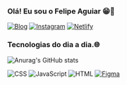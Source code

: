 
### Olá! Eu sou o Felipe Aguiar 😁💚

[![Blog](https://img.shields.io/badge/LinkedIn-0077B5?style=for-the-badge&logo=linkedin&logoColor=white)](https://www.linkedin.com/in/felipe-aguiar-475687239/)
[![Instagram](https://img.shields.io/badge/Instagram-E4405F?style=for-the-badge&logo=instagram&logoColor=white)](https://www.instagram.com/felipeaguiar.04/)
[![Netlify](https://img.shields.io/badge/Netlify-00C7B7?style=for-the-badge&logo=netlify&logoColor=white)](https://app.netlify.com/teams/felipetaguiar/overview)
### Tecnologias do dia a dia.🌐

![Anurag's GitHub stats](https://github-readme-stats.vercel.app/api?username=anuraghazra&show_icons=true&theme=dark)

![CSS](https://img.shields.io/badge/CSS-239120?&style=for-the-badge&logo=css3&logoColor=white)
![JavaScript](https://img.shields.io/badge/JavaScript-323330?style=for-the-badge&logo=javascript&logoColor=F7DF1E)
![HTML](https://img.shields.io/badge/HTML5-E34F26?style=for-the-badge&logo=html5&logoColor=white)
[![Figma](https://img.shields.io/badge/Figma-F24E1E?style=for-the-badge&logo=figma&logoColor=white)](https://www.figma.com/files/recents-and-sharing/recently-viewed?fuid=1151841077152598485)
